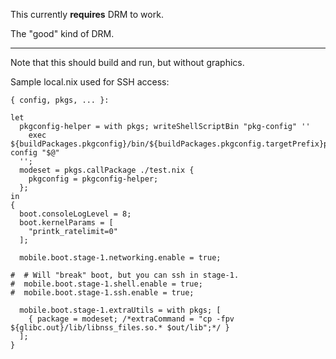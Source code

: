 This currently **requires** DRM to work.

The "good" kind of DRM.

* * *

Note that this should build and run, but without graphics.

Sample local.nix used for SSH access:

```
{ config, pkgs, ... }:

let
  pkgconfig-helper = with pkgs; writeShellScriptBin "pkg-config" ''
    exec ${buildPackages.pkgconfig}/bin/${buildPackages.pkgconfig.targetPrefix}pkg-config "$@"
  '';
  modeset = pkgs.callPackage ./test.nix {
    pkgconfig = pkgconfig-helper;
  };
in
{
  boot.consoleLogLevel = 8;
  boot.kernelParams = [
    "printk_ratelimit=0"
  ];

  mobile.boot.stage-1.networking.enable = true;

#  # Will "break" boot, but you can ssh in stage-1.
#  mobile.boot.stage-1.shell.enable = true;
#  mobile.boot.stage-1.ssh.enable = true;

  mobile.boot.stage-1.extraUtils = with pkgs; [
    { package = modeset; /*extraCommand = "cp -fpv ${glibc.out}/lib/libnss_files.so.* $out/lib";*/ }
  ];
}
```
